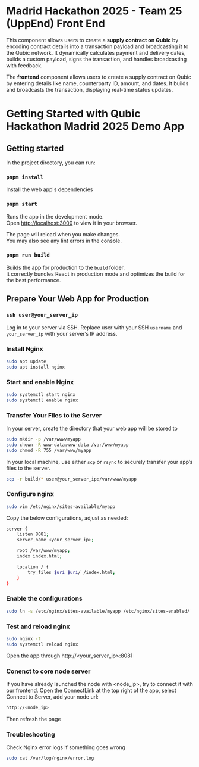 # Madrid Hackathon 2025 - Team 25 (UppEnd) Front End

This component allows users to create a **supply contract on Qubic** by encoding contract details into a transaction payload and broadcasting it to the Qubic network. It dynamically calculates payment and delivery dates, builds a custom payload, signs the transaction, and handles broadcasting with feedback.

The **frontend** component allows users to create a supply contract on Qubic by entering details like name, counterparty ID, amount, and dates. It builds and broadcasts the transaction, displaying real-time status updates.

# Getting Started with Qubic Hackathon Madrid 2025 Demo App


## Getting started

In the project directory, you can run:

### `pnpm install`

Install the web app's dependencies

### `pnpm start`

Runs the app in the development mode.\
Open [http://localhost:3000](http://localhost:3000) to view it in your browser.

The page will reload when you make changes.\
You may also see any lint errors in the console.

### `pnpm run build`

Builds the app for production to the `build` folder.\
It correctly bundles React in production mode and optimizes the build for the best performance.

## Prepare Your Web App for Production

### `ssh user@your_server_ip`
Log in to your server via SSH.
Replace user with your SSH `username` and `your_server_ip` with your server’s IP address.

### Install Nginx

```bash
sudo apt update
sudo apt install nginx
```

### Start and enable Nginx

```bash
sudo systemctl start nginx
sudo systemctl enable nginx
```

### Transfer Your Files to the Server

In your server, create the directory that your web app will be stored to
```bash
sudo mkdir -p /var/www/myapp
sudo chown -R www-data:www-data /var/www/myapp
sudo chmod -R 755 /var/www/myapp
```

In your local machine, use either `scp` or `rsync` to securely transfer your app’s files to the server.

```bash
scp -r build/* user@your_server_ip:/var/www/myapp
```

### Configure nginx

```bash
sudo vim /etc/nginx/sites-available/myapp
```

Copy the below configurations, adjust as needed:
```bash
server {
    listen 8081;
    server_name <your_server_ip>;

    root /var/www/myapp;
    index index.html;

    location / {
        try_files $uri $uri/ /index.html;
    }
}
```

### Enable the configurations

```bash
sudo ln -s /etc/nginx/sites-available/myapp /etc/nginx/sites-enabled/
```
### Test and reload nginx

```bash
sudo nginx -t
sudo systemctl reload nginx
```

Open the app through http://<your_server_ip>:8081

### Conenct to core node server

If you have already launched the node with <node_ip>, try to connect it with our frontend. 
Open the ConnectLink at the top right of the app, select Connect to Server, add your node url:

```bash
http://<node_ip>
```
Then refresh the page

### Troubleshooting
Check Nginx error logs if something goes wrong

```bash
sudo cat /var/log/nginx/error.log
```

